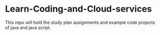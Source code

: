 # Learn-Coding-and-Cloud-services
This repo will hold the study plan assignments and example code projects of java and java script.
